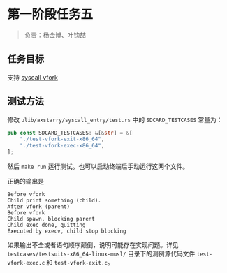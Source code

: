 # 第一阶段任务五

> 负责：杨金博、叶钧喆

## 任务目标

支持 [syscall vfork](https://www.man7.org/linux/man-pages/man2/vfork.2.html)

## 测试方法

修改 `ulib/axstarry/syscall_entry/test.rs` 中的 `SDCARD_TESTCASES` 常量为：

```rust
pub const SDCARD_TESTCASES: &[&str] = &[
    "./test-vfork-exit-x86_64",
    "./test-vfork-exec-x86_64",
];
```

然后 `make run` 运行测试。也可以启动终端后手动运行这两个文件。

正确的输出是

```
Before vfork
Child print something (child).
After vfork (parent)
Before vfork
Child spawn, blocking parent
Child exec done, quitting
Executed by execv, child stop blocking
```

如果输出不全或者语句顺序颠倒，说明可能存在实现问题。详见 `testcases/testsuits-x86_64-linux-musl/` 目录下的测例源代码文件 `test-vfork-exec.c` 和 `test-vfork-exit.c`。